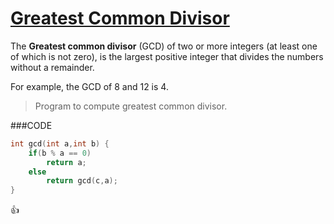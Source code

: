 [Greatest Common Divisor](http://codemons.com/codebase/greatest-common-divisor/)
===============

The __Greatest common divisor__ (GCD) of two or more integers (at least one of which is not zero), is the largest positive integer that divides the numbers without a remainder.</p>

For example, the GCD of 8 and 12 is 4.

> Program to compute greatest common divisor.

###CODE
```c
int gcd(int a,int b) {
    if(b % a == 0)
        return a;
    else
        return gcd(c,a);
}
```

:+1: